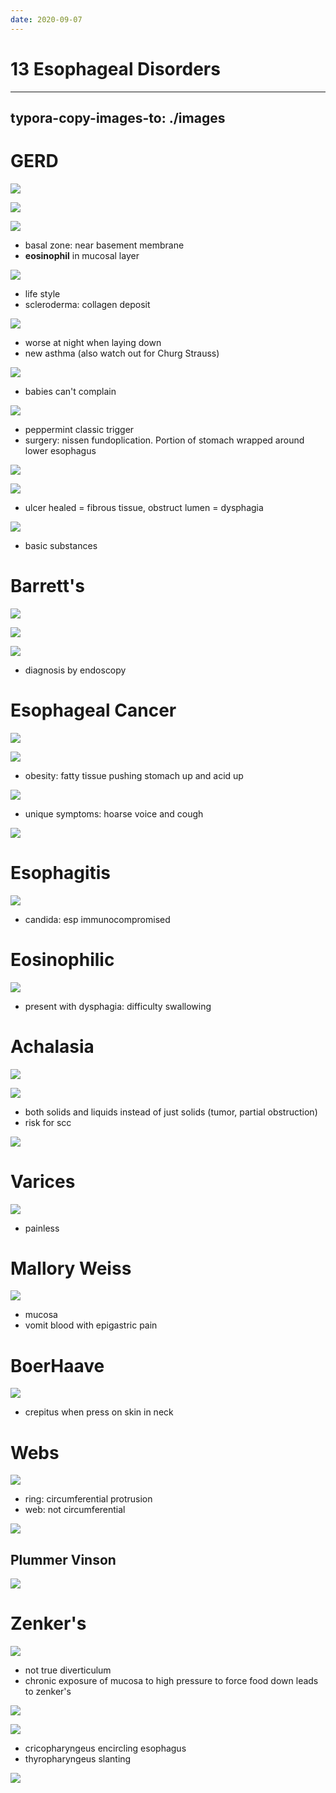 ```yaml
---
date: 2020-09-07
---
```


# 13 Esophageal Disorders
---

## typora-copy-images-to: ./images

# GERD

![](https://photos.thisispiggy.com/file/wikiFiles/73B416D8-3876-4EDB-9CE8-AB7FACE8964C.jpg)

![](https://photos.thisispiggy.com/file/wikiFiles/12B676F8-F006-4F28-8C1D-D25490763B66.jpg)

![](https://photos.thisispiggy.com/file/wikiFiles/0B64CA0D-AD5B-4EC8-86C5-BD6463463237.jpg)

- basal zone: near basement membrane
- **eosinophil** in mucosal layer

![](https://photos.thisispiggy.com/file/wikiFiles/E5BB2E38-F703-4756-A478-197FF26F3181.jpg)

- life style
- scleroderma: collagen deposit

![](https://photos.thisispiggy.com/file/wikiFiles/9E3453D2-AF22-4515-BF03-9794706F3D17.jpg)

- worse at night when laying down
- new asthma (also watch out for Churg Strauss)

![](https://photos.thisispiggy.com/file/wikiFiles/9A217A75-699B-4537-9454-762CDA3457B3.jpg)

- babies can't complain

![](https://photos.thisispiggy.com/file/wikiFiles/5105B3AB-381E-4F1E-9919-2A5F8DC8A2D4.jpg)

- peppermint classic trigger
- surgery: nissen fundoplication. Portion of stomach wrapped around lower esophagus

![](https://photos.thisispiggy.com/file/wikiFiles/D49E3064-35DD-4931-BCB5-ADCCD7D923AE.jpg)

![](https://photos.thisispiggy.com/file/wikiFiles/EA467107-568F-4810-88FA-CAAED56E9758.jpg)

- ulcer healed = fibrous tissue, obstruct lumen = dysphagia

![](https://photos.thisispiggy.com/file/wikiFiles/74DCCF13-CBFD-449B-AD1D-EC2FDCBD5FEA.jpg)

- basic substances

# Barrett's

![](https://photos.thisispiggy.com/file/wikiFiles/BB12C7C2-6154-48B1-97B6-4C1939E13B51.jpg)

![](https://photos.thisispiggy.com/file/wikiFiles/99F94E4E-CA9D-462D-A86F-8051D6605E9F.jpg)

![](https://photos.thisispiggy.com/file/wikiFiles/DD61A4D0-BFD7-431A-AE2B-DC001D5B5E4F.jpg)

- diagnosis by endoscopy

# Esophageal Cancer

![](https://photos.thisispiggy.com/file/wikiFiles/081B4066-A548-4E8B-9335-848DB4EA9E57.jpg)

![](https://photos.thisispiggy.com/file/wikiFiles/613DADD4-9FF0-477E-B663-8FBB7AC5C116.jpg)

- obesity: fatty tissue pushing stomach up and acid up

![](https://photos.thisispiggy.com/file/wikiFiles/624D598E-A155-4F12-9BA0-D9656C93EA27.jpg)

- unique symptoms: hoarse voice and cough

![](https://photos.thisispiggy.com/file/wikiFiles/F13BA482-C01C-4BDF-AB72-33A325F629E5.jpg)

# Esophagitis

![](https://photos.thisispiggy.com/file/wikiFiles/7DB36949-8CDF-4672-AF99-763F50B868AE.jpg)

- candida: esp immunocompromised

# Eosinophilic

![](https://photos.thisispiggy.com/file/wikiFiles/A1F1417F-CC8B-4166-B6DB-3E9B6A435BA1.jpg)

- present with dysphagia: difficulty swallowing

# Achalasia

![](https://photos.thisispiggy.com/file/wikiFiles/5D1AB079-3DF4-4B0A-815D-8C77F7FAE457.jpg)

![](https://photos.thisispiggy.com/file/wikiFiles/023E1D84-B7C8-47AD-A90C-4EDA12E3AE12.jpg)

- both solids and liquids instead of just solids (tumor, partial obstruction)
- risk for scc

![](https://photos.thisispiggy.com/file/wikiFiles/764C9BE4-85A3-47C8-B10E-3D284A2EDDED.jpg)

# Varices

![](https://photos.thisispiggy.com/file/wikiFiles/484B5782-4789-4A85-BB59-FDA57709B73F.jpg)

- painless

# Mallory Weiss

![](https://photos.thisispiggy.com/file/wikiFiles/00D725CA-A3E3-4BD3-A307-25B41C612920.jpg)

- mucosa
- vomit blood with epigastric pain

# BoerHaave

![](https://photos.thisispiggy.com/file/wikiFiles/ACEEF041-127C-4C5A-95D3-D2C59E9903BA.jpg)

- crepitus when press on skin in neck

# Webs

![](https://photos.thisispiggy.com/file/wikiFiles/9A3533CE-6D99-4CEA-8FEB-DCE1D2103004.jpg)

- ring: circumferential protrusion
- web: not circumferential

![](https://photos.thisispiggy.com/file/wikiFiles/30EE69D0-0BC9-4B69-9705-8E524EB412AC.jpg)

## Plummer Vinson

![](https://photos.thisispiggy.com/file/wikiFiles/19A3EF44-36F0-4631-AB20-20CE12B6CCEC.jpg)

# Zenker's

![](https://photos.thisispiggy.com/file/wikiFiles/C7CCE215-12A5-4C68-BE1F-17BDD5B86051.jpg)

- not true diverticulum
- chronic exposure of mucosa to high pressure to force food down leads to zenker's

![](https://photos.thisispiggy.com/file/wikiFiles/C6347B1F-2C43-441E-BC51-6CFE6030EEB1.jpg)

![](https://photos.thisispiggy.com/file/wikiFiles/6818E3D1-128B-4E15-A1AC-8E175195B6ED.jpg)

- cricopharyngeus encircling esophagus
- thyropharyngeus slanting

![](https://photos.thisispiggy.com/file/wikiFiles/B11A1C06-0067-4289-A01D-0AE931F51C3D.jpg)
